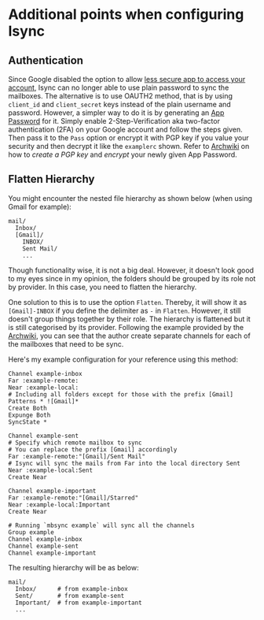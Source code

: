 # Additional points when configuring Isync

## Authentication

Since Google disabled the option to allow [less secure app to access your
account](https://support.google.com/accounts/answer/6010255?hl=en#zippy=), Isync
can no longer able to use plain password to sync the mailboxes. The alternative
is to use OAUTH2 method, that is by using `client_id` and `client_secret` keys
instead of the plain username and password. However, a simpler way to do it is
by generating an [App
Password](https://support.google.com/accounts/answer/185833) for it. Simply
enable 2-Step-Verification aka two-factor authentication (2FA) on your Google
account and follow the steps given. Then pass it to the `Pass` option or encrypt
it with PGP key if you value your security and then decrypt it like the
`examplerc` shown. Refer to [Archwiki](https://wiki.archlinux.org/title/GnuPG)
on how to *create a PGP key* and *encrypt* your newly given App Password.

## Flatten Hierarchy

You might encounter the nested file hierarchy as shown below (when using Gmail
for example):

```
mail/
  Inbox/
  [Gmail]/
    INBOX/
    Sent Mail/
    ...
```

Though functionality wise, it is not a big deal. However, it doesn't look good
to my eyes since in my opinion, the folders should be grouped by its role not by
provider. In this case, you need to flatten the hierarchy.

One solution to this is to use the option `Flatten`. Thereby, it will show it as
`[Gmail]-INBOX` if you define the delimiter as `-` in `Flatten`. However, it
still doesn't group things together by their role. The hierarchy is flattened
but it is still categorised by its provider. Following the example provided by
the [Archwiki](https://wiki.archlinux.org/title/Isync#Configuring), you can see
that the author create separate channels for each of the mailboxes that need to
be sync.

Here's my example configuration for your reference using this method:

```
Channel example-inbox
Far :example-remote:
Near :example-local:
# Including all folders except for those with the prefix [Gmail]
Patterns * ![Gmail]*
Create Both
Expunge Both
SyncState *

Channel example-sent
# Specify which remote mailbox to sync
# You can replace the prefix [Gmail] accordingly
Far :example-remote:"[Gmail]/Sent Mail"
# Isync will sync the mails from Far into the local directory Sent
Near :example-local:Sent
Create Near

Channel example-important
Far :example-remote:"[Gmail]/Starred"
Near :example-local:Important
Create Near

# Running `mbsync example` will sync all the channels
Group example
Channel example-inbox
Channel example-sent
Channel example-important
```

The resulting hierarchy will be as below:

```
mail/
  Inbox/      # from example-inbox
  Sent/       # from example-sent
  Important/  # from example-important
  ...
```

